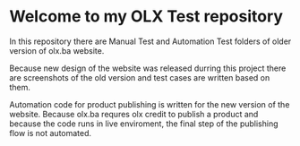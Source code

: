# Welcome to my OLX Test repository

In this repository there are Manual Test and Automation Test folders of older version of olx.ba website.

Because new design of the website was released durring this project there are screenshots of the old version and test cases are written based on them. 

Automation code for product publishing is written for the new version of the website. Because olx.ba requres olx credit to publish a product and because the code runs in live enviroment, the final step of the publishing flow is not automated.   

  

